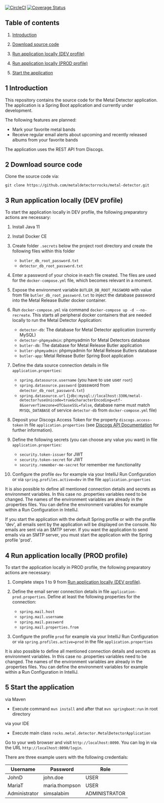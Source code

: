 [![CircleCI](https://circleci.com/gh/DanielW1987/metal-release-radar/tree/master.svg?style=svg)](https://circleci.com/gh/DanielW1987/metal-release-radar/tree/master)
[![Coverage Status](https://coveralls.io/repos/github/DanielW1987/metal-release-radar/badge.svg?branch=master)](https://coveralls.io/github/DanielW1987/metal-release-radar?branch=master)

## Table of contents
1. [ Introduction ](#introduction)

2. [ Download source code ](#download-source-code)

3. [ Run application locally (DEV profile) ](#run-application-locally-dev)

4. [ Run application locally (PROD profile) ](#run-application-locally-prod)

5. [ Start the application ](#start-application)

<a name="introduction"></a>
## 1 Introduction
This repository contains the source code for the Metal Detector application. The application is a Spring Boot application and currently under development. 

The following features are planned:
- Mark your favorite metal bands
- Receive regular email alerts about upcoming and recently released albums from your favorite bands

The application uses the REST API from Discogs.

<a name="download-source-code"></a>
## 2 Download source code

Clone the source code via:

```
git clone https://github.com/metaldetectorrocks/metal-detector.git
```

<a name="run-application-locally-dev"></a>
## 3 Run application locally (DEV profile)

To start the application locally in DEV profile, the following preparatory actions are necessary:

1. Install Java 11

2. Install Docker CE

3. Create folder `.secrets` below the project root directory and create the following files within this folder
    - `butler_db_root_password.txt`
    - `detector_db_root_password.txt`

4. Enter a password of your choice in each file created. The files are used for the `docker-compose.yml` file, which becomes relevant in a moment.

5. Expose the environment variable `BUTLER_DB_ROOT_PASSWORD` with value from file `butler_db_root_password.txt` to inject the database password into the Metal Release Butler docker container.

6. Run `docker-compose.yml` via command `docker-compose up -d --no-recreate`. This starts all peripheral docker containers that are needed locally to run the Metal Detector Application:
    - `detector-db`: The database for Metal Detector application (currently MySQL)
    - `detector-phpmyadmin`: phpmyadmin for Metal Detectors database
    - `butler-db`: The database for Metal Release Butler application 
    - `butler-phpmyadmin`: phpmyadmin for Metal Release Butlers database
    - `butler-app`: Metal Release Butler Spring Boot application

7. Define the data source connection details in file `application.properties`:
    - `spring.datasource.username` (you have to use user `root`)
    - `spring.datasource.password` (password from `detector_db_root_password.txt`)
    - `spring.datasource.url` (`jdbc:mysql://localhost:3306/metal-detector?useUnicode=true&characterEncoding=utf-8&serverTimezone=UTC&useSSL=false`, database name must match `MYSQL_DATABASE` of service `detector-db` from `docker-compose.yml` file)

8. Deposit your Discogs Access Token for the property `discogs.access-token` in file `application.properties` (see [Discogs API Documentation](https://www.discogs.com/developers/) for further information).

9. Define the following secrets (you can choose any value you want) in file `application.properties`:
    - `security.token-issuer` for JWT
    - `security.token-secret` for JWT
    - `security.remember-me-secret` for remember me functionality
    
10. Configure the profile `dev` for example via your IntelliJ Run Configuration or via `spring.profiles.active=dev` in the file `application.properties`     

It is also possible to define all mentioned connection details and secrets as environment variables. In this case no .properties variables need to be changed. The names of the environment variables are already in the .properties files. You can define the environment variables for example within a Run Configuration in IntelliJ.

If you start the application with the default Spring profile or with the profile 'dev', all emails sent by the application will be displayed on the console. No emails are sent via an SMTP server. If you want the application to send emails via an SMTP server, you must start the application with the Spring profile 'prod'. 

<a name="run-application-locally-prod"></a>
## 4 Run application locally (PROD profile)

To start the application locally in PROD profile, the following preparatory actions are necessary:

1. Complete steps 1 to 9 from [Run application locally (DEV profile)](#run-application-locally-dev).

2. Define the email server connection details in file `application-prod.properties`. Define at least the following properties for the connection:
    - `spring.mail.host`
    - `spring.mail.username`
    - `spring.mail.password`
    - `spring.mail.properties.from`
    
3. Configure the profile `prod` for example via your IntelliJ Run Configuration or via `spring.profiles.active=prod` in the file `application.properties`

It is also possible to define all mentioned connection details and secrets as environment variables. In this case no .properties variables need to be changed. The names of the environment variables are already in the .properties files. You can define the environment variables for example within a Run Configuration in IntelliJ.

<a name="start-application"></a>
## 5 Start the application

via Maven
- Execute command `mvn install` and after that `mvn springboot:run` in root directory

via your IDE
- Execute main class `rocks.metal.detector.MetalDetectorApplication`

Go to your web browser and visit `http://localhost:8090`.
You can log in via the URL `http://localhost:8090/login`. 

There are three example users with the following credentials:

| Username       | Password       | Role           |
| -------------- | -------------- | -------------- |
| JohnD          | john.doe       | USER           |
| MariaT         | maria.thompson | USER           |
| Administrator  | simsalabim     | ADMINISTRATOR  |
